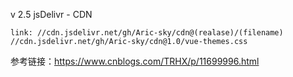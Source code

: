 v 2.5
jsDelivr - CDN

```
link: //cdn.jsdelivr.net/gh/Aric-sky/cdn@(realase)/(filename)
//cdn.jsdelivr.net/gh/Aric-sky/cdn@1.0/vue-themes.css
```

参考链接：https://www.cnblogs.com/TRHX/p/11699996.html

